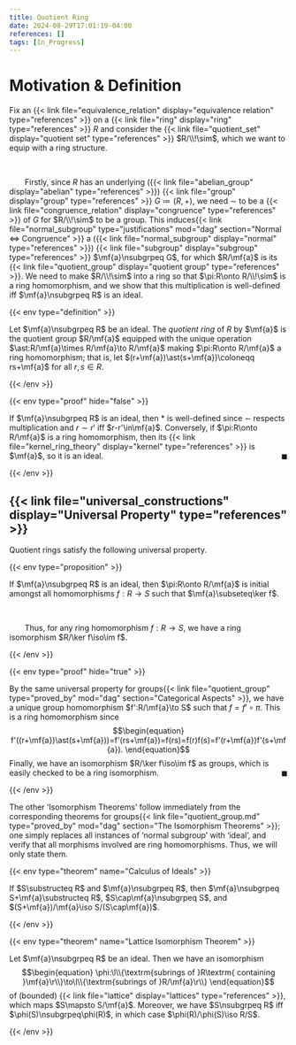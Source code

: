 ```yaml
---
title: Quotient Ring
date: 2024-08-29T17:01:19-04:00
references: []
tags: [In_Progress]
---
```


# Motivation & Definition

Fix an {{< link file="equivalence_relation" display="equivalence relation" type="references" >}} on a {{< link file="ring" display="ring" type="references" >}} $R$ and consider the {{< link file="quotient_set" display="quotient set" type="references" >}} $R/\\!\sim$, which we want to equip with a ring structure.

<br>

&emsp;&emsp;Firstly, since $R$ has an underlying ({{< link file="abelian_group" display="abelian" type="references" >}}) {{< link file="group" display="group" type="references" >}} $G\coloneqq(R,+)$, we need $\sim$ to be a {{< link file="congruence_relation" display="congruence" type="references" >}} of $G$ for $R/\\!\sim$ to be a group. This induces{{< link file="normal_subgroup" type="justifications" mod="dag" section="Normal $\Leftrightarrow$ Congruence" >}} a ({{< link file="normal_subgroup" display="normal" type="references" >}}) {{< link file="subgroup" display="subgroup" type="references" >}} $\mf{a}\nsubgrpeq G$, for which $R/\mf{a}$ is its {{< link file="quotient_group" display="quotient group" type="references" >}}. We need to make $R/\\!\sim$ into a ring so that $\pi:R\onto R/\\!\sim$ is a ring homomorphism, and we show that this multiplication is well-defined iff $\mf{a}\nsubgrpeq R$ is an ideal.

{{< env type="definition" >}}

Let $\mf{a}\nsubgrpeq R$ be an ideal. The *quotient ring* of $R$ by $\mf{a}$ is the quotient group $R/\mf{a}$ equipped with the unique operation $\ast:R/\mf{a}\times R/\mf{a}\to R/\mf{a}$ making $\pi:R\onto R/\mf{a}$ a ring homomorphism; that is, let $(r+\mf{a})\ast(s+\mf{a})\coloneqq rs+\mf{a}$ for all $r,s\in R$.

{{< /env >}}

{{< env type="proof" hide="false" >}}

If $\mf{a}\nsubgrpeq R$ is an ideal, then $\ast$ is well-defined since $\sim$ respects multiplication and $r\sim r'$ iff $r-r'\in\mf{a}$. Conversely, if $\pi:R\onto R/\mf{a}$ is a ring homomorphism, then its {{< link file="kernel_ring_theory" display="kernel" type="references" >}} is $\mf{a}$, so it is an ideal.<span style="float:right;">$\blacksquare$</span>

{{< /env >}}

<div class="space"></div>

## {{< link file="universal_constructions" display="Universal Property" type="references" >}}

Quotient rings satisfy the following universal property.

{{< env type="proposition" >}}

If $\mf{a}\nsubgrpeq R$ is an ideal, then $\pi:R\onto R/\mf{a}$ is initial amongst all homomorphisms $f:R\to S$ such that $\mf{a}\subseteq\ker f$.

<br>

&emsp;&emsp;Thus, for any ring homomorphism $f:R\to S$, we have a ring isomorphism $R/\ker f\iso\im f$.

{{< /env >}}

{{< env type="proof" hide="true" >}}

By the same universal property for groups{{< link file="quotient_group" type="proved_by" mod="dag" section="Categorical Aspects" >}}, we have a unique group homomorphism $f':R/\mf{a}\to S$ such that $f=f'\circ\pi$. This is a ring homomorphism since
$$\begin{equation}
    f'((r+\mf{a})\ast(s+\mf{a}))=f'(rs+\mf{a})=f(rs)=f(r)f(s)=f'(r+\mf{a})f'(s+\mf{a}).
\end{equation}$$
Finally, we have an isomorphism $R/\ker f\iso\im f$ as groups, which is easily checked to be a ring isomorphism.<span style="float:right;">$\blacksquare$</span>

{{< /env >}}

<div class="space"></div>

The other ‘Isomorphism Theorems’ follow immediately from the corresponding theorems for groups{{< link file="quotient_group.md" type="proved_by" mod="dag" section="The Isomorphism Theorems" >}}; one simply replaces all instances of ‘normal subgroup’ with ‘ideal’, and verify that all morphisms involved are ring homomorphisms. Thus, we will only state them.

{{< env type="theorem" name="Calculus of Ideals" >}}

If $S\substructeq R$ and $\mf{a}\nsubgrpeq R$, then $\mf{a}\nsubgrpeq S+\mf{a}\substructeq R$, $S\cap\mf{a}\nsubgrpeq S$, and $(S+\mf{a})/\mf{a}\iso S/(S\cap\mf{a})$.

{{< /env >}}

{{< env type="theorem" name="Lattice Isomorphism Theorem" >}}

Let $\mf{a}\nsubgrpeq R$ be an ideal. Then we have an isomorphism
$$\begin{equation}
    \phi:\l\\{\textrm{subrings of }R\textrm{ containing }\mf{a}\r\\}\to\l\\{\textrm{subrings of }R/\mf{a}\r\\}
\end{equation}$$
of (bounded) {{< link file="lattice" display="lattices" type="references" >}}, which maps $S\mapsto S/\mf{a}$. Moreover, we have $S\nsubgrpeq R$ iff $\phi(S)\nsubgrpeq\phi(R)$, in which case $\phi(R)/\phi(S)\iso R/S$.


{{< /env >}}
